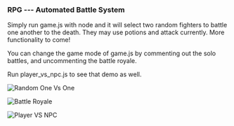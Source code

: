 ### RPG --- Automated Battle System ###

Simply run game.js with node and it will select two random fighters to battle one another to the death. They may use potions and attack currently. More functionality to come!

You can change the game mode of game.js by commenting out the solo battles, and uncommenting the battle royale.

Run player_vs_npc.js to see that demo as well.

![Random One Vs One](https://github.com/APegram/RPG/master/gifs/random_1v1.gif)

![Battle Royale](https://github.com/APegram/RPG/master/gifs/battle_royale.gif)

![Player VS NPC](https://github.com/APegram/RPG/master/gifs/player_vs_npc.gif)